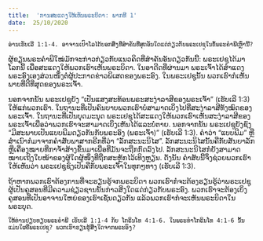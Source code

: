 ```yaml
---
title:  'ການສະແດງໃຫ້ເຫັນພຣະບິດາ: ພາກທີ 1'
date:  25/10/2020
---
```


`ອ່ານເຮັບເລີ 1:1-4. ອາຈານເປົາໂລໄດ້ບອກສິ່ງທີ່ສຳຄັນທີ່ສຸດອັນໃດແດ່ກ່ຽວກັບພຣະເຢຊູໃນຂໍ້ພຣະຄຳພີເຫຼົ່ານີ້?`

ຜູ້ຂຽນພຣະຄຳພີໃໝ່ມັກຈະກ່າວກ່ຽວກັບແນວຄິດທີ່ສຳຄັນອັນດຽວກັນນີ້: ພຣະເຢຊູໄດ້ມາໂລກນີ້ ເພື່ອສະແດງໃຫ້ພວກເຮົາເຫັນພຣະບິດາ. ໃນອາດີດທີ່ຜ່ານມາ ພຣະເຈົ້າໄດ້ສຳແດງພຣະອົງເອງສ່ວນໜຶ່ງຕໍ່ຜູ້ປະກາດຂ່າວພິເສດຂອງພຣະອົງ. ໃນພຣະເຢຊູນັ້ນ ພວກເຮົາກໍເຫັນພາບທີ່ດີທີ່ສຸດຂອງພຣະເຈົ້າ.

ນອກຈາກນັ້ນ ພຣະເຢຊູຍັງ “ເປັນແສງສະທ້ອນພຣະສະງ່າລາສີຂອງພຣະເຈົ້າ” (ເຮັບເລີ 1:3) ໃຫ້ແກ່ພວກເຮົາ. ໃນຖານະທີ່ເປັນຄົນບາບພວກເຮົາບໍ່ສາມາດເບິ່ງໄປທີ່ສະງ່າລາສີທັງໝົດຂອງພຣະເຈົ້າ. ໃນຖານະທີ່ເປັນບຸດມະນຸດ ພຣະເຢຊູໄດ້ສະແດງໃຫ້ພວກເຮົາເຫັນສະງ່າລາສີຂອງພຣະເຈົ້າເພື່ອວ່າພວກເຮົາຈະສາມາດເບິ່ງເຫັນໄດ້ແລະບໍ່ຕາຍ. ນອກຈາກນັ້ນ ພຣະເຢຊູຍັງຊົງ “ມີສະພາບເປັນແບບພີມດຽວກັນກັບພຣະອົງ (ພຣະເຈົ້າ)” (ເຮັບເລີ 1:3). ຄຳວ່າ “ແບບພີມ” ຫຼື ສຳເນົາກໍມາຈາກຄຳສັບພາສາກຣີກທີ່ວ່າ “ລັກສະນະນິໄສ”. ລັກສະນະນິໄສນັ້ນຄືກັບສັນຍາລັກຫຼືເຄື່ອງໝາຍທີ່ກາຈໍ້າສ້າງຂຶ້ນມາເພື່ອທີ່ມັນຈະຖືກກົດລົງໄປ. ລັກສະນະນິໄສກໍຍັງສາມາດໝາຍເຖິງໃບໜ້າຂອງຜູ້ໃດຜູ້ໜຶ່ງທີ່ຖືກສະຫຼັກໄວ້ເທິງຫຼຽນ. ດັ່ງນັ້ນ ຄຳສັບນີ້ຈຶ່ງຊ່ວຍພວກເຮົາໃຫ້ເຫັນວ່າ ພຣະເຢຊູຊົງເປັນຄືກັບພຣະເຈົ້າໃນທຸກໆທາງ (ເຮັບເລີ 1:3).

ຖ້າຫາກພວກເຮົາຕ້ອງການທີ່ຈະຮຽນຮູ້ຈກພຣະບິດາ ພວກເຮົາກໍຈະຕ້ອງຮຽນຮູ້ວ່າພຣະເຢຊູຜູ້ເປັນຄູສອນທີ່ມີຄວາມຊ່ຽວຊານນັ້ນກ່າວສິ່ງໃດແດ່ກ່ຽວກັບພຣະອົງ. ພວກເຮົາຈະຕ້ອງເບິ່ງຄູສອນທີ່ເປັນອາຈານໃຫຍ່ຂອງເຮົາເຊັ່ນດຽວກັນ ແລ້ວພວກເຮົາກໍຈະເຫັນພຣະບິດາໃນພຣະບຸດ.

`ໃຫ້ທ່ານປຽບທຽບພຣະຄຳພີ ເຮັບເລີ 1:1-4 ກັບ ໂກຣິນໂທ 4:1-6. ໃນພຣະທຳໂກຣິນໂທ 4:1-6 ນັ້ນ ແມ່ນໃຜຄືພຣະເຢຊູ? ພວກເຮົາຮຽນຮູ້ສິ່ງໃດຈາກພຣະອົງ?`